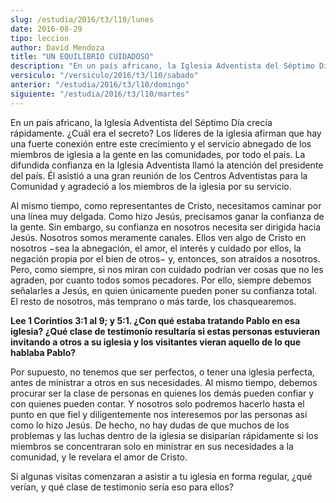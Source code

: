```yaml
---
slug: /estudia/2016/t3/l10/lunes
date: 2016-08-29
tipo: leccion
author: David Mendoza
title: "UN EQUILIBRIO CUIDADOSO"
description: "En un país africano, la Iglesia Adventista del Séptimo Día crecía  rápidamente. ¿Cuál era el secreto? Los líderes de la iglesia afirman que hay  una fuerte conexión entre este crecimiento y el servicio abnegado de los  miembros de iglesia a la gente en las comunidades,..."
versiculo: "/versiculo/2016/t3/l10/sabado"
anterior: "/estudia/2016/t3/l10/domingo"
siguiente: "/estudia/2016/t3/l10/martes"
---
```


En un país africano, la Iglesia Adventista del Séptimo Día crecía rápidamente. ¿Cuál era el secreto? Los líderes de la iglesia afirman que hay una fuerte conexión entre este crecimiento y el servicio abnegado de los miembros de iglesia a la gente en las comunidades, por todo el país. La difundida confianza en la Iglesia Adventista llamó la atención del presidente del país. Él asistió a una gran reunión de los Centros Adventistas para la Comunidad y agradeció a los miembros de la iglesia por su servicio.

Al mismo tiempo, como representantes de Cristo, necesitamos caminar por una línea muy delgada. Como hizo Jesús, precisamos ganar la confianza de la gente. Sin embargo, su confianza en nosotros necesita ser dirigida hacia Jesús. Nosotros somos meramente canales. Ellos ven algo de Cristo en nosotros −sea la abnegación, el amor, el interés y cuidado por ellos, la negación propia por el bien de otros− y, entonces, son atraídos a nosotros. Pero, como siempre, si nos miran con cuidado podrían ver cosas que no les agraden, por cuanto todos somos pecadores. Por ello, siempre debemos señalarles a Jesús, en quien únicamente pueden poner su confianza total. El resto de nosotros, más temprano o más tarde, los chasquearemos.

**Lee 1 Corintios 3:1 al 9; y 5:1. ¿Con qué estaba tratando Pablo en esa iglesia? ¿Qué clase de testimonio resultaría si estas personas estuvieran invitando a otros a su iglesia y los visitantes vieran aquello de lo que hablaba Pablo?**

Por supuesto, no tenemos que ser perfectos, o tener una iglesia perfecta, antes de ministrar a otros en sus necesidades. Al mismo tiempo, debemos procurar ser la clase de personas en quienes los demás pueden confiar y con quienes pueden contar. Y nosotros solo podremos hacerlo hasta el punto en que fiel y diligentemente nos interesemos por las personas así como lo hizo Jesús. De hecho, no hay dudas de que muchos de los problemas y las luchas dentro de la iglesia se disiparían rápidamente si los miembros se concentraran solo en ministrar en sus necesidades a la comunidad, y le revelara el amor de Cristo.

Si algunas visitas comenzaran a asistir a tu iglesia en forma regular, ¿qué verían, y qué clase de testimonio sería eso para ellos?
